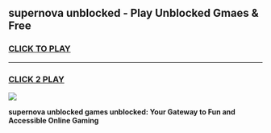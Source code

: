 
## supernova unblocked - Play Unblocked Gmaes & Free
<h3>
<a href="https://news.freeplayer.one?title=supernova_unblocked&ref=23F">CLICK TO PLAY</a></h3>
<hr>

<h3>
<a href="https://news.freeplayer.one?title=supernova_unblocked&ref=23F">CLICK 2 PLAY</a>
  
</h3>

<a href="https://news.freeplayer.one?title=supernova_unblocked&ref=23F/"><img src="https://clearcache.store/games.png"></a>


**supernova unblocked games unblocked: Your Gateway to Fun and Accessible Online Gaming**
